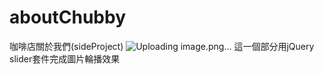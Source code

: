 # aboutChubby
 咖啡店關於我們(sideProject)
![Uploading image.png…](
<img width="945" alt="未命名" src="https://user-images.githubusercontent.com/43737108/190163833-3dcd509b-c8af-41fe-b3ac-7ff96f2dd472.png">
)
這一個部分用jQuery slider套件完成圖片輪播效果

